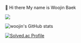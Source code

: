 👋 Hi there My name is Woojin Baek

![](https://img.shields.io/badge/Java-007396?style=flat-square&logo=Java&logoColor=white)

![woojin's GitHub stats](https://github-readme-stats.vercel.app/api?username=woojin9606&theme=great-gatsby)

[![Solved.ac Profile](http://mazassumnida.wtf/api/v2/generate_badge?boj=woojin96)](https://solved.ac/woojin96/)
